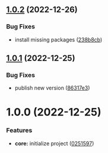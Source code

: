## [1.0.2](https://github.com/js-omar/stylelint-config/compare/v1.0.1...v1.0.2) (2022-12-26)

### Bug Fixes

- install missing packages ([238b8cb](https://github.com/js-omar/stylelint-config/commit/238b8cb68c8aa3104259ae6f8320e97d81075e6a))

## [1.0.1](https://github.com/js-omar/stylelint-config/compare/v1.0.0...v1.0.1) (2022-12-25)

### Bug Fixes

- publish new version ([86317e3](https://github.com/js-omar/stylelint-config/commit/86317e3b712321378383422c7b2dfff9141c7092))

# 1.0.0 (2022-12-25)

### Features

- **core:** initialize project ([0251597](https://github.com/js-omar/stylelint-config/commit/0251597e0a9aba2c560625f716ddf72577d9f430))
